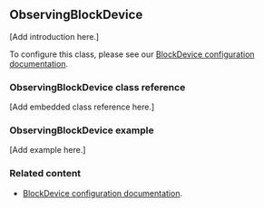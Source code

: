 ## ObservingBlockDevice

[Add introduction here.]

To configure this class, please see our [BlockDevice configuration documentation](/docs/v5.10/reference/configuration-storage.html#blockdevice-default-configuration).

### ObservingBlockDevice class reference

[Add embedded class reference here.]

### ObservingBlockDevice example

[Add example here.]

### Related content

- [BlockDevice configuration documentation](/docs/v5.10/reference/configuration-storage.html#blockdevice-default-configuration).
